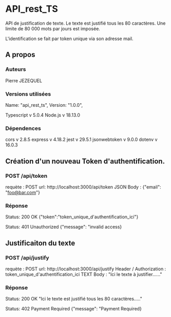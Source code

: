 # API_rest_TS

API de justification de texte.
Le texte est justifié tous les 80 caractères.
Une limite de 80 000 mots par jours est imposée.

L'identification se fait par token unique via son adresse mail.

## A propos
### Auteurs
Pierre JEZEQUEL

### Versions utilisées
Name: "api_rest_ts",
Version: "1.0.0",

Typescript      v 5.0.4
Node.js         v 18.13.0

### Dépendences
cors            v 2.8.5
express         v 4.18.2
jest            v 29.5.1
jsonwebtoken    v 9.0.0
dotenv          v 16.0.3

## Création d'un nouveau Token d'authentification.

### POST /api/token

requète : POST
url: http://localhost:3000/api/token
JSON Body : {"email": "foo@bar.com"}

### Réponse

Status: 200 OK
{"token":"token_unique_d'authentification_ici"}

Status: 401 Unauthorized
{"message": "invalid access}


## Justificaiton du texte

### POST /api/justify

requète : POST
url: http://localhost:3000/api/justify
Header / Authorization : token_unique_d'authentification_ici
TEXT Body : "Ici le texte à justifier......"

### Réponse

Status: 200 OK
"Ici le texte est justifié tous les 80 caractères....."

Status: 402 Payment Required
{"message": "Payment Required}
